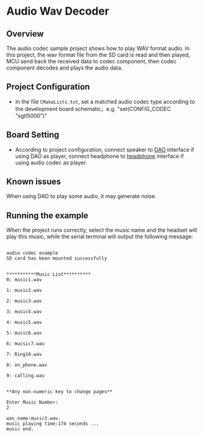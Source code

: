 # Audio Wav Decoder

## Overview

The audio codec sample project shows how to play WAV format audio.
In this project, the wav format file from the SD card is read and then played,
MCU send back the received data to codec component, then codec component decodes and plays the audio data.

## Project Configuration

- In the file `CMakeLists.txt`, set a matched audio codec type according to the development board schematic，e.g. "set(CONFIG_CODEC "sgtl5000")"

## Board Setting

- According to project configuration, connect speaker to [DAO](lab_board_app_dao) interface if using DAO as player, connect headphone to [headphone](lab_board_app_headphone) interface if using audio codec as player.

## Known issues

When using DAO to play some audio, it may generate noise.

## Running the example

When the project runs correctly, select the music name and the headset will play this music, while the serial terminal will output the following message:

```console

audio codec example
SD card has been mounted successfully


***********Music List**********
0: music1.wav

1: music2.wav

2: music3.wav

3: music4.wav

4: music5.wav

5: music6.wav

6: mucsic7.wav

7: Ring10.wav

8: on_phone.wav

9: calling.wav


**Any non-numeric key to change pages**

Enter Music Number:
2

wav_name:music3.wav.
music playing time:174 seconds ...
music end.

```
